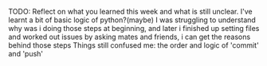 TODO: Reflect on what you learned this week and what is still unclear.
I've learnt a bit of basic logic of python?(maybe) I was struggling to understand why was i doing those steps at beginning, and later i finished up setting files and worked out issues by asking mates and friends, i can get the reasons behind those steps
Things still confused me: the order and logic of 'commit' and 'push'